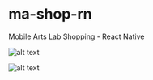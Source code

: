 # ma-shop-rn
Mobile Arts Lab Shopping  - React Native

![alt text](http://g.recordit.co/5lZwAP7Qnc.gif "Application in action - iOS")

![alt text](http://g.recordit.co/IinsO3P0WQ.gif "Application in action - Android")


